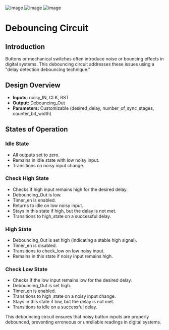 ![image](https://github.com/Ahmedtayel22/Digital-IC-Design/assets/105231666/8622230c-c97c-4355-9f85-d9976702f3dc)
![image](https://github.com/Ahmedtayel22/Digital-IC-Design/assets/105231666/ba6e954e-9deb-4688-bca8-e6e40f93e931)
![image](https://github.com/Ahmedtayel22/Digital-IC-Design/assets/105231666/23d5308b-7447-450b-b3ec-a770e57d59b0)

# Debouncing Circuit

## Introduction

Buttons or mechanical switches often introduce noise or bouncing effects in digital systems. This debouncing circuit addresses these issues using a "delay detection debouncing technique."

## Design Overview

- **Inputs:** noisy_IN, CLK, RST
- **Output:** Debouncing_Out
- **Parameters:** Customizable (desired_delay, number_of_sync_stages, counter_bit_width)

## States of Operation

### Idle State

- All outputs set to zero.
- Remains in idle state with low noisy input.
- Transitions on noisy input change.

### Check High State

- Checks if high input remains high for the desired delay.
- Debouncing_Out is low.
- Timer_en is enabled.
- Returns to idle on low noisy input.
- Stays in this state if high, but the delay is not met.
- Transitions to high_state on a successful delay.

### High State

- Debouncing_Out is set high (indicating a stable high signal).
- Timer_en is disabled.
- Transitions to check_low on low noisy input.
- Remains in this state if noisy input remains high.

### Check Low State

- Checks if the low input remains low for the desired delay.
- Debouncing_Out is set high.
- Timer_en is enabled.
- Transitions to high_state on a noisy input change.
- Stays in this state if low, but the delay is not met.
- Transitions to idle on a successful delay.

This debouncing circuit ensures that noisy button inputs are properly debounced, preventing erroneous or unreliable readings in digital systems.

